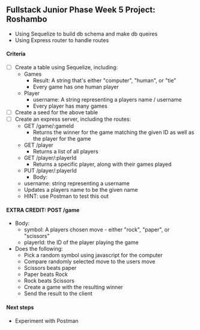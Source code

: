 ## Fullstack Junior Phase Week 5 Project: Roshambo
- Using Sequelize to build db schema and make db queires
- Using Express router to handle routes

#### Criteria
- [ ] Create a table using Sequelize, including:
    - Games
        - Result: A string that's either "computer", "human", or "tie"
        - Every game has one human player
    - Player
        - username: A string representing a players name / username
        - Every player has many games
- [ ] Create a seed for the above table
- [ ] Create an express server, including the routes:
    - GET /game/:gameId
        - Returns the winner for the game matching the given ID as well as the player for the game
    - GET /player
        - Returns a list of all players
    - GET /player/:playerId
        - Returns a specific player, along with their games played
    - PUT /player/:playerId
        - Body:
    - username: string representing a username
    - Updates a players name to be the given name
    - HINT: use Postman to test this out
#### EXTRA CREDIT: POST /game
- Body:
    - symbol: A players chosen move - either "rock", "paper", or "scissors"
    - playerId: the ID of the player playing the game
- Does the following:
    - Pick a random symbol using javascript for the computer
    - Compare randomly selected move to the users move
    - Scissors beats paper
    - Paper beats Rock
    - Rock beats Scissors
    - Create a game with the resulting winner
    - Send the result to the client

#### Next steps
- Experiment with Postman